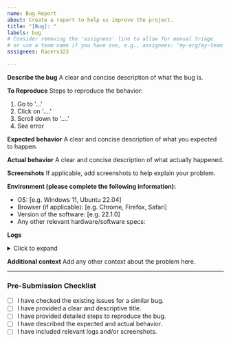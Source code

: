 ```yaml
---
name: Bug Report
about: Create a report to help us improve the project.
title: "[Bug]: "
labels: bug
# Consider removing the 'assignees' line to allow for manual triage
# or use a team name if you have one, e.g., assignees: 'my-org/my-team'
assignees: Racerx323

---
```


<!--
Thank you for taking the time to fill out this bug report!
Please provide a clear and concise description of the issue.
-->

**Describe the bug**
A clear and concise description of what the bug is.

**To Reproduce**
Steps to reproduce the behavior:

1. Go to '...'
2. Click on '....'
3. Scroll down to '....'
4. See error

**Expected behavior**
A clear and concise description of what you expected to happen.

**Actual behavior**
A clear and concise description of what actually happened.

**Screenshots**
If applicable, add screenshots to help explain your problem.

**Environment (please complete the following information):**

- OS: [e.g. Windows 11, Ubuntu 22.04]
- Browser (if applicable): [e.g. Chrome, Firefox, Safari]
- Version of the software: [e.g. 22.1.0]
- Any other relevant hardware/software specs:

**Logs**
<details>
<summary>Click to expand</summary>

```text
Please paste any relevant log output here.
This will be automatically formatted into a code block.
```

</details>

**Additional context**
Add any other context about the problem here.

---

### Pre-Submission Checklist

- [ ] I have checked the existing issues for a similar bug.
- [ ] I have provided a clear and descriptive title.
- [ ] I have provided detailed steps to reproduce the bug.
- [ ] I have described the expected and actual behavior.
- [ ] I have included relevant logs and/or screenshots.
